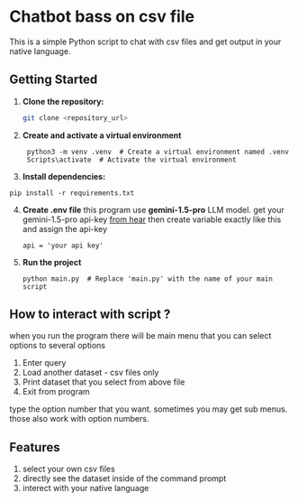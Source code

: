 # Chatbot bass on csv file

This is a simple Python script to chat with csv files and get output in your native language.

## Getting Started

1. **Clone the repository:**
   ```bash
   git clone <repository_url>

 2. **Create and activate a virtual environment**

      ```
       python3 -m venv .venv  # Create a virtual environment named .venv
       Scripts\activate  # Activate the virtual environment  
      ```


3. **Install dependencies:**
  ```
  pip install -r requirements.txt
  ```

4. **Create .env file**
    this program use **gemini-1.5-pro** LLM model.
    get your gemini-1.5-pro api-key [from hear](https://ai.google.dev/gemini-api/docs/api-key)
    then create variable exactly like this and assign the api-key
    ```
    api = 'your api key'
    ```

4. **Run the project**
    ```
    python main.py  # Replace 'main.py' with the name of your main script
    ```
## How to interact with script ?
   when you run the program there will be main menu that you can select options to several options

   1. Enter query
   2. Load another dataset - csv files only
   3. Print dataset that you select from above file
   4. Exit from program

  type the option number that you want. sometimes you may get sub menus. those also work with option numbers.

## Features
  1. select your own csv files
  2. directly see the dataset inside of the command prompt
  3. interect with your native language
